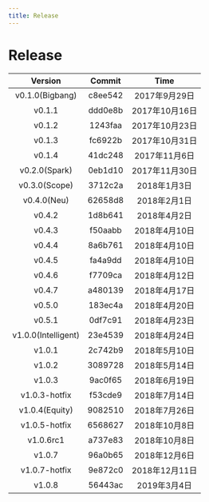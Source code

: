 ```yaml
---
title: Release
---
```


# Release

| Version | Commit | Time |
| :---: | :---: | :---: |
| v0.1.0(Bigbang) | c8ee542 | 2017年9月29日 |
| v0.1.1 | ddd0e8b | 2017年10月16日 |
| v0.1.2 | 1243faa | 2017年10月23日 |
| v0.1.3 | fc6922b | 2017年10月31日 |
| v0.1.4 | 41dc248 | 2017年11月6日 |
| v0.2.0(Spark) | 0eb1d10 | 2017年11月30日 |
| v0.3.0(Scope) | 3712c2a | 2018年1月3日 |
| v0.4.0(Neu) | 62658d8 | 2018年2月1日 |
| v0.4.2 | 1d8b641 | 2018年4月2日 |
| v0.4.3 | f50aabb | 2018年4月10日 |
| v0.4.4 | 8a6b761 | 2018年4月10日 |
| v0.4.5 | fa4a9dd | 2018年4月10日 |
| v0.4.6 | f7709ca | 2018年4月12日 |
| v0.4.7 | a480139 | 2018年4月17日 |
| v0.5.0 | 183ec4a | 2018年4月20日 |
| v0.5.1 | 0df7c91 | 2018年4月23日 |
| v1.0.0(Intelligent) | 23e4539 | 2018年4月24日 |
| v1.0.1 | 2c742b9 | 2018年5月10日 |
| v1.0.2 | 3089728 | 2018年5月14日 |
| v1.0.3 | 9ac0f65 | 2018年6月19日 |
| v1.0.3-hotfix | f53cde9 | 2018年7月14日 |
| v1.0.4(Equity) | 9082510 | 2018年7月26日 |
| v1.0.5-hotfix | 6568627 | 2018年10月8日 |
| v1.0.6rc1 | a737e83 | 2018年10月8日 |
| v1.0.7 | 96a0b65 | 2018年12月6日 |
| v1.0.7-hotfix | 9e872c0 | 2018年12月11日 |
| v1.0.8 | 56443ac | 2019年3月4日 |


